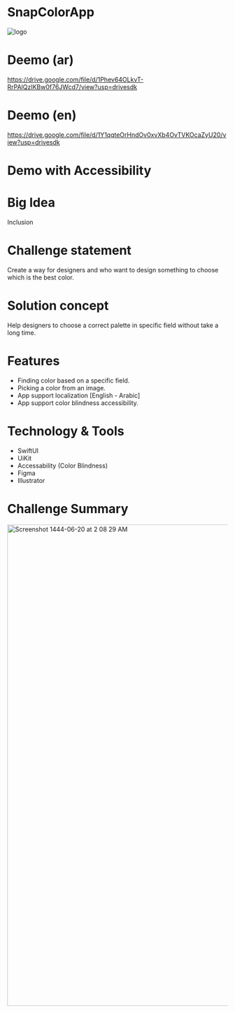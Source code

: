 # SnapColorApp
![logo](https://user-images.githubusercontent.com/116799145/212203511-738750af-5698-49d2-a0a5-e0c9d3a2ac28.jpg)

# Deemo (ar)
https://drive.google.com/file/d/1Phev64OLkvT-RrPAlQzIKBw0f76JWcd7/view?usp=drivesdk
# Deemo (en)
https://drive.google.com/file/d/1Y1qqteOrHndOv0xvXb4OvTVKOcaZyU20/view?usp=drivesdk
# Demo with Accessibility

# Big Idea
Inclusion

# Challenge statement
Create a way for designers and who want to design something to choose which is the best color.

# Solution concept
Help designers to choose a correct palette in specific field without take a long time.

# Features
- Finding color based on a specific field.
- Picking a color from an image.
- App support localization [English - Arabic]
- App support color blindness accessibility.

# Technology & Tools
- SwiftUI
- UiKit
- Accessability (Color Blindness)
- Figma
- Illustrator

# Challenge Summary

<img width="1097" alt="Screenshot 1444-06-20 at 2 08 29 AM" src="https://user-images.githubusercontent.com/116799145/212201391-26669d7a-ede4-4f64-89dc-8f87319df821.png">


